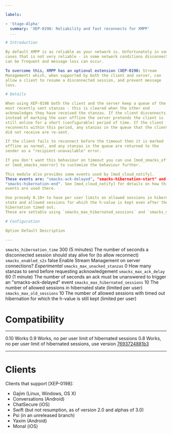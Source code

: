 ```yaml
---

labels:

- 'Stage-Alpha'
  summary: 'XEP-0198: Reliability and fast reconnects for XMPP'
  ...

# Introduction

By default XMPP is as reliable as your network is. Unfortunately in some
cases that is not very reliable - in some network conditions disconnects
can be frequent and message loss can occur.

To overcome this, XMPP has an optional extension (XEP-0198: Stream
Management) which, when supported by both the client and server, can
allow a client to resume a disconnected session, and prevent message
loss.

# Details

When using XEP-0198 both the client and the server keep a queue of the
most recently sent stanzas - this is cleared when the other end
acknowledges they have received the stanzas. If the client disconnects,
instead of marking the user offline the server pretends the client is
still online for a short (configurable) period of time. If the client
reconnects within this period, any stanzas in the queue that the client
did not receive are re-sent.

If the client fails to reconnect before the timeout then it is marked
offline as normal, and any stanzas in the queue are returned to the
sender as a "recipient-unavailable" error.

If you don't want this behaviour on timeout you can use [mod_smacks_offline]
or [mod_smacks_noerror] to customize the behaviour further.

This module also provides some events used by [mod_cloud_notify].
These events are: "smacks-ack-delayed", "smacks-hibernation-start" and
"smacks-hibernation-end". See [mod_cloud_notify] for details on how this
events are used there.

Use prosody 0.10+ to have per user limits on allowed sessions in hibernation
state and allowed sessions for which the h-value is kept even after the
hibernation timed out.
These are settable using `smacks_max_hibernated_sessions` and `smacks_max_old_sessions`.

# Configuration

Option Default Description

---
```


`smacks_hibernation_time` 300 (5 minutes) The number of seconds a disconnected session should stay alive for (to allow reconnect)
`smacks_enabled_s2s` false Enable Stream Management on server connections? _Experimental_
`smacks_max_unacked_stanzas` 0 How many stanzas to send before requesting acknowledgement
`smacks_max_ack_delay` 60 (1 minute) The number of seconds an ack must be unanswered to trigger an "smacks-ack-delayed" event
`smacks_max_hibernated_sessions` 10 The number of allowed sessions in hibernated state (limited per user)
`smacks_max_old_sessions` 10 The number of allowed sessions with timed out hibernation for which the h-value is still kept (limited per user)

# Compatibility

---

0.10 Works
0.9 Works, no per user limit of hibernated sessions
0.8 Works, no per user limit of hibernated sessions, use version [7693724881b3]

---

# Clients

Clients that support [XEP-0198]:

- Gajim (Linux, Windows, OS X)
- Conversations (Android)
- ChatSecure (iOS)
- Swift (but not resumption, as of version 2.0 and alphas of 3.0)
- Psi (in an unreleased branch)
- Yaxim (Android)
- Monal (iOS)

[7693724881b3]: //hg.prosody.im/prosody-modules/raw-file/7693724881b3/mod_smacks/mod_smacks.lua
[mod_smacks_offline]: //modules.prosody.im/mod_smacks_offline
[mod_smacks_noerror]: //modules.prosody.im/mod_smacks_noerror
[mod_cloud_notify]: //modules.prosody.im/mod_cloud_notify
